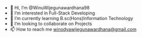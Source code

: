 - 👋 Hi, I’m @WinuWijegunawardhana98
- 👀 I’m interested in Full-Stack Developing
- 🌱 I’m currently learning B.sc(Hons)Information Technology
- 💞️ I’m looking to collaborate on Projects
- 📫 How to reach me winodyawijegunawardhana@gmail.com

<!---
WinuWijegunawardhana98/WinuWijegunawardhana98 is a ✨ special ✨ repository because its `README.md` (this file) appears on your GitHub profile.
You can click the Preview link to take a look at your changes.
--->
